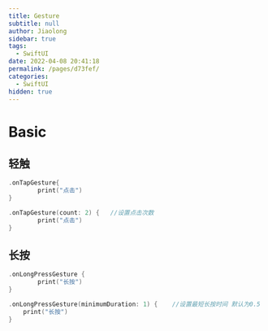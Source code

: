 ```yaml
---
title: Gesture
subtitle: null
author: Jiaolong
sidebar: true
tags: 
  - SwiftUI
date: 2022-04-08 20:41:18
permalink: /pages/d73fef/
categories: 
  - SwiftUI
hidden: true
---
```


# Basic

## 轻触

```swift
.onTapGesture{
 		print("点击")
}

.onTapGesture(count: 2) {	//设置点击次数
		print("点击")
}
```



## 长按

```swift
.onLongPressGesture {
		print("长按")
}

.onLongPressGesture(minimumDuration: 1) {    //设置最短长按时间	默认为0.5
	print("长按")
}
```



